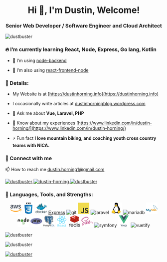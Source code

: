 <h1 align="center">Hi 👋, I'm Dustin, Welcome!</h1>
<h3 align="center">Senior Web Developer / Software Engineer and Cloud Architect</h3>

<p align="left"> <img src="https://komarev.com/ghpvc/?username=dustbuster&label=Profile%20views&color=0e75b6&style=flat" alt="dustbuster" /> </p>

### 🔥 I’m currently learning **React, Node, Express, Go lang, Kotlin**

- 🔭 I’m using [node-backend](https://github.com/dustbuster/node-backend)

- 🔭 I’m also using [react-frontend-node](https://github.com/dustbuster/react-frontend-node)

### 🧐 Details:

- My Website is at [https://dustinhorning.info](https://dustinhorning.info)

- I occasionally write articles at [dustinhorningblog.wordpress.com](dustinhorningblog.wordpress.com)

- 💬 Ask me about **Vue, Laravel, PHP**

- 📄 Know about my experiences [https://www.linkedin.com/in/dustin-horning/](https://www.linkedin.com/in/dustin-horning/)

- ⚡ Fun fact **I love mountain biking, and coaching youth cross country teams with NICA.**

### 🧩 Connect with me

📫 How to reach me [dustin.horning1@gmail.com](mailto:dustin.horning1@gmail.com)

<a href="https://dev.to/dustbuster" target="blank">
  <img align="center" src="https://raw.githubusercontent.com/rahuldkjain/github-profile-readme-generator/master/src/images/icons/Social/devto.svg" alt="dustbuster" height="30" width="40" />
</a>
<a href="https://linkedin.com/in/dustin-horning" target="blank">
  <img align="center" src="https://raw.githubusercontent.com/rahuldkjain/github-profile-readme-generator/master/src/images/icons/Social/linked-in-alt.svg" alt="dustin-horning" height="30" width="40" />
</a>
<a href="https://stackoverflow.com/users/dustbuster" target="blank">
  <img align="center" src="https://raw.githubusercontent.com/rahuldkjain/github-profile-readme-generator/master/src/images/icons/Social/stack-overflow.svg" alt="dustbuster" height="30" width="40" />
</a>

### 🚀 Languages, Tools, and Strengths:

<p align="center"> <a style="text-decoration: none; color: inherit;" href="https://aws.amazon.com" target="_blank" rel="noreferrer"> <img style="" src="https://raw.githubusercontent.com/devicons/devicon/master/icons/amazonwebservices/amazonwebservices-original-wordmark.svg" alt="aws" width="37" height="37"/> </a> <a style="text-decoration: none; color: inherit;" href="https://www.w3schools.com/css/" target="_blank" rel="noreferrer"> <img style="" src="https://raw.githubusercontent.com/devicons/devicon/master/icons/css3/css3-original-wordmark.svg" alt="css3" width="37" height="37"/> </a> <a style="text-decoration: none; color: inherit;" href="https://www.docker.com/" target="_blank" rel="noreferrer"> <img style="" src="https://raw.githubusercontent.com/devicons/devicon/master/icons/docker/docker-original-wordmark.svg" alt="docker" width="37" height="37"/> </a> <a style="font: 15px helvetica neue, open sans, sans-serif; font-weight: 100; color:#444 padding: 10px; margin-bottom: 15px;" href="https://expressjs.com" target="_blank" rel="noreferrer">Express</a> <a style="text-decoration: none; color: inherit;" href="https://git-scm.com/" target="_blank" rel="noreferrer"> <img style="" src="https://www.vectorlogo.zone/logos/git-scm/git-scm-icon.svg" alt="git" width="37" height="37"/> </a> <a style="text-decoration: none; color: inherit;" href="https://developer.mozilla.org/en-US/docs/Web/JavaScript" target="_blank" rel="noreferrer"> <img style="" src="https://raw.githubusercontent.com/devicons/devicon/master/icons/javascript/javascript-original.svg" alt="javascript" width="37" height="37"/> </a> <a style="text-decoration: none; color: inherit;" href="https://laravel.com/" target="_blank" rel="noreferrer"> <img style="" src="https://laravel.com/img/logomark.min.svg" alt="laravel" width="37" height="37"/> </a> <a style="text-decoration: none; color: inherit;" href="https://www.linux.org/" target="_blank" rel="noreferrer"> <img style="" src="https://raw.githubusercontent.com/devicons/devicon/master/icons/linux/linux-original.svg" alt="linux" width="37" height="37"/> </a> <a style="text-decoration: none; color: inherit;" href="https://mariadb.org/" target="_blank" rel="noreferrer"> <img style="" src="https://www.vectorlogo.zone/logos/mariadb/mariadb-icon.svg" alt="mariadb" width="37" height="37"/> </a> <a style="text-decoration: none; color: inherit;" href="https://www.mysql.com/" target="_blank" rel="noreferrer"> <img style="" src="https://raw.githubusercontent.com/devicons/devicon/master/icons/mysql/mysql-original-wordmark.svg" alt="mysql" width="37" height="37"/> </a> <a style="text-decoration: none; color: inherit;" href="https://nodejs.org" target="_blank" rel="noreferrer"> <img style="" src="https://raw.githubusercontent.com/devicons/devicon/master/icons/nodejs/nodejs-original-wordmark.svg" alt="nodejs" width="37" height="37"/> </a> <a style="text-decoration: none; color: inherit;" href="https://www.php.net" target="_blank" rel="noreferrer"> <img style="" src="https://raw.githubusercontent.com/devicons/devicon/master/icons/php/php-original.svg" alt="php" width="37" height="37"/> </a> <a style="text-decoration: none; color: inherit;" href="https://www.postgresql.org" target="_blank" rel="noreferrer"> <img style="" src="https://raw.githubusercontent.com/devicons/devicon/master/icons/postgresql/postgresql-original-wordmark.svg" alt="postgresql" width="37" height="37"/> </a> <a style="text-decoration: none; color: inherit;" href="https://reactjs.org/" target="_blank" rel="noreferrer"> <img style="" src="https://raw.githubusercontent.com/devicons/devicon/master/icons/react/react-original-wordmark.svg" alt="react" width="37" height="37"/> </a> <a style="text-decoration: none; color: inherit;" href="https://redis.io" target="_blank" rel="noreferrer"> <img style="" src="https://raw.githubusercontent.com/devicons/devicon/master/icons/redis/redis-original-wordmark.svg" alt="redis" width="37" height="37"/> </a> <a style="text-decoration: none; color: inherit;" href="https://sass-lang.com" target="_blank" rel="noreferrer"> <img style="" src="https://raw.githubusercontent.com/devicons/devicon/master/icons/sass/sass-original.svg" alt="sass" width="37" height="37"/> </a> <a style="text-decoration: none; color: inherit;" href="https://symfony.com" target="_blank" rel="noreferrer"> <img style="" src="https://symfony.com/logos/symfony_black_03.svg" alt="symfony" width="37" height="37"/> </a> <a style="text-decoration: none; color: inherit;" href="https://vuejs.org/" target="_blank" rel="noreferrer"> <img style="" src="https://raw.githubusercontent.com/devicons/devicon/master/icons/vuejs/vuejs-original-wordmark.svg" alt="vuejs" width="37" height="37"/> </a> <a style="text-decoration: none; color: inherit;" href="https://vuetifyjs.com/en/" target="_blank" rel="noreferrer"> <img style="" src="https://bestofjs.org/logos/vuetify.svg" alt="vuetify" width="37" height="37"/> </a> </p>

<p><img align="" src="https://github-readme-stats.vercel.app/api/top-langs?username=dustbuster&show_icons=true&locale=en&layout=compact" alt="dustbuster" /></p>

<p><img align="" src="https://github-readme-streak-stats.herokuapp.com/?user=dustbuster&" alt="dustbuster" /></p>

<p align=""> <a href="https://github.com/ryo-ma/github-profile-trophy"><img src="https://github-profile-trophy.vercel.app/?username=dustbuster" alt="dustbuster" /></a> </p>
